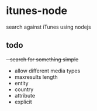 itunes-node
===========

search against iTunes using nodejs

## todo

<del>- search for something simple</del>
- allow different media types
- maxresults length
- entity
- country
- attribute
- explicit
